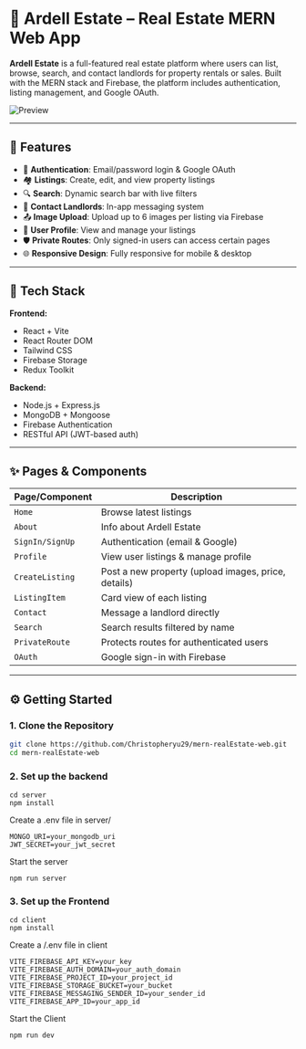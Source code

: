 # 🏡 Ardell Estate – Real Estate MERN Web App

**Ardell Estate** is a full-featured real estate platform where users can list, browse, search, and contact landlords for property rentals or sales. Built with the MERN stack and Firebase, the platform includes authentication, listing management, and Google OAuth.

![Preview](public/real-estate-preview.png)

---

## 🚀 Features

- 🔐 **Authentication**: Email/password login & Google OAuth
- 🏘️ **Listings**: Create, edit, and view property listings
- 🔍 **Search**: Dynamic search bar with live filters
- 📩 **Contact Landlords**: In-app messaging system
- 📤 **Image Upload**: Upload up to 6 images per listing via Firebase
- 👤 **User Profile**: View and manage your listings
- 🛡️ **Private Routes**: Only signed-in users can access certain pages
- 🌐 **Responsive Design**: Fully responsive for mobile & desktop

---

## 🧱 Tech Stack

**Frontend:**
- React + Vite
- React Router DOM
- Tailwind CSS
- Firebase Storage
- Redux Toolkit

**Backend:**
- Node.js + Express.js
- MongoDB + Mongoose
- Firebase Authentication
- RESTful API (JWT-based auth)


---

## ✨ Pages & Components

| Page/Component     | Description |
|--------------------|-------------|
| `Home`             | Browse latest listings |
| `About`            | Info about Ardell Estate |
| `SignIn/SignUp`    | Authentication (email & Google) |
| `Profile`          | View user listings & manage profile |
| `CreateListing`    | Post a new property (upload images, price, details) |
| `ListingItem`      | Card view of each listing |
| `Contact`          | Message a landlord directly |
| `Search`           | Search results filtered by name |
| `PrivateRoute`     | Protects routes for authenticated users |
| `OAuth`            | Google sign-in with Firebase |

---

## ⚙️ Getting Started

### 1. Clone the Repository

```bash
git clone https://github.com/Christopheryu29/mern-realEstate-web.git
cd mern-realEstate-web
```

### 2. Set up the backend
```
cd server
npm install
```

Create a .env file in server/
```
MONGO_URI=your_mongodb_uri
JWT_SECRET=your_jwt_secret
```

Start the server
```
npm run server
```

### 3. Set up the Frontend
```
cd client
npm install

```

Create a /.env file in client
```
VITE_FIREBASE_API_KEY=your_key
VITE_FIREBASE_AUTH_DOMAIN=your_auth_domain
VITE_FIREBASE_PROJECT_ID=your_project_id
VITE_FIREBASE_STORAGE_BUCKET=your_bucket
VITE_FIREBASE_MESSAGING_SENDER_ID=your_sender_id
VITE_FIREBASE_APP_ID=your_app_id

```
Start the Client
```
npm run dev

```







